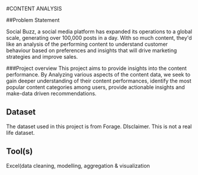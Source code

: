 #CONTENT ANALYSIS

##Problem Statement

Social Buzz, a social media platform has expanded its operations to a global scale, generating over 100,000 posts in a day. With so much content, they'd like an analysis of the  performing content to  understand customer behaviour based on preferences and insights that will drive marketing strategies and improve sales. 


###Project overview
This project aims to provide insights into the content performance. By Analyzing various aspects of the content data, we seek to gain deeper understanding of their content performances, identify the most popular content categories among users,  provide actionable insights and make-data driven recommendations.
## Dataset
The dataset used in this project is from Forage.
DIsclaimer. This is not a real life dataset.
## Tool(s)
Excel(data cleaning, modelling, aggregation & visualization
